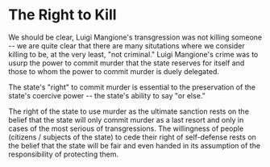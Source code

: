 # The Right to Kill

We should be clear, Luigi Mangione's transgression was not killing someone -- we are quite clear that there are many situtations where we consider killing to be, at the very least, "not criminal." Luigi Mangione's crime was to usurp the power to commit murder that the state reserves for itself and those to whom the power to commit murder is duely delegated.

The state's "right" to commit murder is essential to the preservation of the state's coercive power -- the state's ability to say "or else."

The right of the state to use murder as the ultimate sanction rests on the belief that the state will only commit murder as a last resort and only in cases of the most serious of transgressions. The willingness of people (citizens / subjects of the state) to cede their right of self-defense rests on the belief that the state will be fair and even handed in its assumption of the responsibility of protecting them.
